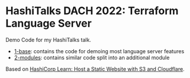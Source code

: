# HashiTalks DACH 2022: Terraform Language Server

Demo Code for my HashiTalks talk.

* [1-base](./1-base/): contains the code for demoing most language server features
* [2-modules](./2-modules/): contains similar code split into an additional module

Based on [HashiCorp Learn: Host a Static Website with S3 and Cloudflare](https://learn.hashicorp.com/tutorials/terraform/cloudflare-static-website).